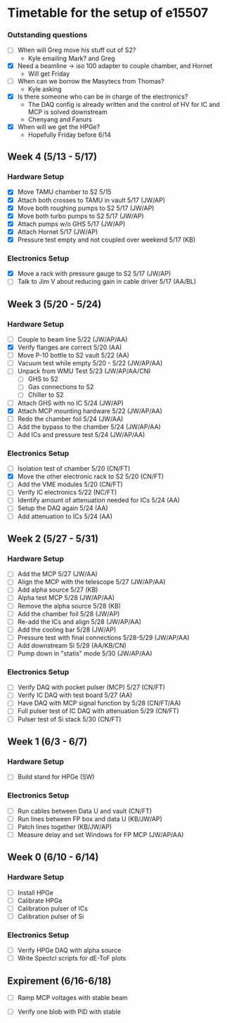 # Timetable for the setup of e15507

### Outstanding questions
- [ ] When will Greg move his stuff out of S2?
  - Kyle emailing Mark? and Greg
- [x] Need a beamline -> iso 100 adapter to couple chamber, and Hornet
  - Will get Friday
- [ ] When can we borrow the Masytecs from Thomas?
  - Kyle asking
- [x] Is there someone who can be in charge of the electronics?
  - The DAQ config is already written and the control of HV for IC and MCP is solved downstream
  - Chenyang and Fanurs
- [x] When will we get the HPGe?
  - Hopefully Friday before 6/14 


## Week 4 (5/13 - 5/17)
### Hardware Setup
- [x] Move TAMU chamber to S2 5/15
- [x] Attach both crosses to TAMU in vault 5/17 (JW/AP)
- [x] Move both roughing pumps to S2 5/17 (JW/AP)
- [x] Move both turbo pumps to S2 5/17 (JW/AP)
- [x] Attach pumps w/o GHS 5/17 (JW/AP)
- [x] Attach Hornet 5/17 (JW/AP)
- [x] Pressure test empty and not coupled over weekend 5/17 (KB)

### Electronics Setup
- [x] Move a rack with pressure gauge to S2 5/17 (JW/AP)
- [ ] Talk to Jim V about reducing gain in cable driver 5/17 (AA/BL)

## Week 3 (5/20 - 5/24)
### Hardware Setup
- [ ] Couple to beam line 5/22 (JW/AP/AA)
- [x] Verify flanges are correct 5/20 (AA)
- [ ] Move P-10 bottle to S2 vault 5/22 (AA)
- [ ] Vacuum test while empty 5/20 - 5/22 (JW/AP/AA)
- [ ] Unpack from WMU Test 5/23 (JW/AP/AA/CN)
  - [ ] GHS to S2
  - [ ] Gas connections to S2
  - [ ] Chiller to S2
- [ ] Attach GHS with no IC 5/24 (JW/AP)
- [x] Attach MCP mounting hardware 5/22 (JW/AP/AA)
- [ ] Redo the chamber foil 5/24 (JW/AA)
- [ ] Add the bypass to the chamber 5/24 (JW/AP/AA)
- [ ] Add ICs and pressure test 5/24 (JW/AP/AA)

### Electronics Setup
- [ ] Isolation test of chamber 5/20 (CN/FT)
- [x] Move the other electronic rack to S2 5/20 (CN/FT)
- [ ] Add the VME modules 5/20 (CN/FT)
- [ ] Verify IC electronics 5/22 (NC/FT)
- [ ] Identify amount of attenuation needed for ICs 5/24 (AA)
- [ ] Setup the DAQ again 5/24 (AA)
- [ ] Add attenuation to ICs 5/24 (AA)

## Week 2 (5/27 - 5/31)
### Hardware Setup
- [ ] Add the MCP 5/27 (JW/AA)
- [ ] Align the MCP with the telescope 5/27 (JW/AP/AA)
- [ ] Add alpha source 5/27 (KB)
- [ ] Alpha test MCP 5/28 (JW/AP/AA)
- [ ] Remove the alpha source 5/28 (KB)
- [ ] Add the chamber foil 5/28 (JW/AP)
- [ ] Re-add the ICs and align 5/28 (JW/AP/AA)
- [ ] Add the cooling bar 5/28 (JW/AP)
- [ ] Pressure test with final connections 5/28-5/29 (JW/AP/AA)
- [ ] Add downstream Si 5/29 (AA/KB/CN)
- [ ] Pump down in "statis" mode 5/30 (JW/AP/AA)
### Electronics Setup
- [ ] Verify DAQ with pocket pulser (MCP) 5/27 (CN/FT)
- [ ] Verify IC DAQ with test board 5/27 (AA)
- [ ] Have DAQ with MCP signal function by 5/28 (CN/FT/AA)
- [ ] Full pulser test of IC DAQ with attenuation 5/29 (CN/FT)
- [ ] Pulser test of Si stack 5/30 (CN/FT)

## Week 1 (6/3 - 6/7)
### Hardware Setup
- [ ] Build stand for HPGe (SW)
### Electronics Setup
- [ ] Run cables between Data U and vault (CN/FT)
- [ ] Run lines between FP box and data U (KB/JW/AP)
- [ ] Patch lines together (KB/JW/AP)
- [ ] Measure delay and set Windows for FP MCP (JW/AP/AA)

## Week 0 (6/10 - 6/14)
### Hardware Setup
- [ ] Install HPGe
- [ ] Calibrate HPGe
- [ ] Calibration pulser of ICs
- [ ] Calibration pulser of Si
### Electronics Setup
- [ ] Verify HPGe DAQ with alpha source
- [ ] Write Spectcl scripts for dE-ToF plots

## Expirement (6/16-6/18)
- [ ] Ramp MCP voltages with stable beam
- [ ] Verify one blob with PiD with stable

